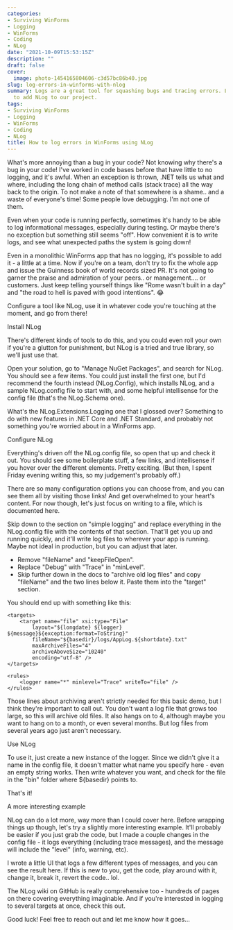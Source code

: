 ```yaml
---
categories:
- Surviving WinForms
- Logging
- WinForms
- Coding
- NLog
date: "2021-10-09T15:53:15Z"
description: ""
draft: false
cover:
  image: photo-1454165804606-c3d57bc86b40.jpg
slug: log-errors-in-winforms-with-nlog
summary: Logs are a great tool for squashing bugs and tracing errors. Let's see how
  to add NLog to our project.
tags:
- Surviving WinForms
- Logging
- WinForms
- Coding
- NLog
title: How to log errors in WinForms using NLog
---
```



What's more annoying than a bug in your code? Not knowing why there's a bug in your code! I've worked in code bases before that have little to no logging, and it's awful. When an exception is thrown, .NET tells us what and where, including the long chain of method calls (stack trace) all the way back to the origin. To not make a note of that somewhere is a shame.. and a waste of everyone's time! Some people love debugging. I'm not one of them.

Even when your code is running perfectly, sometimes it's handy to be able to log informational messages, especially during testing. Or maybe there's no exception but something still seems "off". How convenient it is to write logs, and see what unexpected paths the system is going down!

Even in a monolithic WinForms app that has no logging, it's possible to add it - a little at a time. Now if you're on a team, don't try to fix the whole app and issue the Guinness book of world records sized PR. It's not going to garner the praise and admiration of your peers.. or management.... or customers. Just keep telling yourself things like "Rome wasn't built in a day" and "the road to hell is paved with good intentions". 😂

Configure a tool like NLog, use it in whatever code you're touching at the moment, and go from there!


Install NLog

There's different kinds of tools to do this, and you could even roll your own if you're a glutton for punishment, but NLog is a tried and true library, so we'll just use that.

Open your solution, go to "Manage NuGet Packages", and search for NLog. You should see a few items. You could just install the first one, but I'd recommend the fourth instead (NLog.Config), which installs NLog, and a sample NLog.config file to start with, and some helpful intellisense for the config file (that's the NLog.Schema one).

What's the NLog.Extensions.Logging one that I glossed over? Something to do with new features in .NET Core and .NET Standard, and probably not something you're worried about in a WinForms app.


Configure NLog

Everything's driven off the NLog.config file, so open that up and check it out. You should see some boilerplate stuff, a few links, and intellisense if you hover over the different elements. Pretty exciting. (But then, I spent Friday evening writing this, so my judgement's probably off.)

There are so many configuration options you can choose from, and you can see them all by visiting those links! And get overwhelmed to your heart's content. For now though, let's just focus on writing to a file, which is documented here.

Skip down to the section on "simple logging" and replace everything in the NLog.config file with the contents of that section. That'll get you up and running quickly, and it'll write log files to wherever your app is running. Maybe not ideal in production, but you can adjust that later.

 * Remove "fileName" and "keepFileOpen".
 * Replace "Debug" with "Trace" in "minLevel".
 * Skip further down in the docs to "archive old log files" and copy "fileName" and the two lines below it. Paste them into the "target" section.

You should end up with something like this:

<?xml version="1.0" ?>
<nlog xmlns="http://www.nlog-project.org/schemas/NLog.xsd"
      xmlns:xsi="http://www.w3.org/2001/XMLSchema-instance">
 
    <targets>
        <target name="file" xsi:type="File"
            layout="${longdate} ${logger} ${message}${exception:format=ToString}" 
            fileName="${basedir}/logs/AppLog.${shortdate}.txt" 
            maxArchiveFiles="4"
            archiveAboveSize="10240"
            encoding="utf-8" />
    </targets>
 
    <rules>
        <logger name="*" minlevel="Trace" writeTo="file" />
    </rules>
</nlog>

Those lines about archiving aren't strictly needed for this basic demo, but I think they're important to call out. You don't want a log file that grows too large, so this will archive old files. It also hangs on to 4, although maybe you want to hang on to a month, or even several months. But log files from several years ago just aren't necessary.


Use NLog

To use it, just create a new instance of the logger. Since we didn't give it a name in the config file, it doesn't matter what name you specify here - even an empty string works. Then write whatever you want, and check for the file in the "bin" folder where ${basedir} points to.

That's it!


A more interesting example

NLog can do a lot more, way more than I could cover here. Before wrapping things up though, let's try a slightly more interesting example. It'll probably be easier if you just grab the code, but I made a couple changes in the config file - it logs everything (including trace messages), and the message will include the "level" (info, warning, etc).

<targets>
    <target name="file" xsi:type="File"
        layout="${longdate}|${level:uppercase=true}|${message} ${exception:format=ToString}${newline}" 
        fileName="${basedir}/logs/AppLog.txt" 
        maxArchiveFiles="10"
        archiveAboveSize="10240"
        archiveFileName="${basedir}/logs/archive/AppLog.{####}.txt"
        archiveNumbering="Sequence"
        encoding="utf-8" />
</targets>
 
<rules>
    <logger name="app_logger" minlevel="Trace" writeTo="file" />
</rules>

I wrote a little UI that logs a few different types of messages, and you can see the result here. If this is new to you, get the code, play around with it, change it, break it, revert the code.. lol.

The NLog wiki on GitHub is really comprehensive too - hundreds of pages on there covering everything imaginable. And if you're interested in logging to several targets at once, check this out.

Good luck! Feel free to reach out and let me know how it goes...
